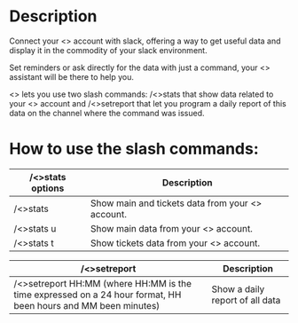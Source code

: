 # Description
Connect your <<any-API>> account with slack, offering a way to get useful data and display it in the commodity of your slack environment. 

Set reminders or ask directly for the data with just a command, your <<any-API>> assistant will be there to help you.

<<any-API>> lets you use two slash commands: /<<any-API>>stats that show data related to your <<any-API>> account and /<<any-API>>setreport that let you program a daily report of this data on the channel where the command was issued.

# How to use the slash commands:
| /<<any-API>>stats options| Description 
| ------ | ------ 
| /<<any-API>>stats | Show main and tickets data from your <<any-API>> account. |
| /<<any-API>>stats u | Show main data from your <<any-API>> account.
| /<<any-API>>stats t | Show tickets data from your <<any-API>> account.

| /<<any-API>>setreport| Description 
| ------ | ------ 
|/<<any-API>>setreport HH:MM  (where HH:MM is the time expressed on a 24 hour format, HH been hours and MM been minutes) | Show a daily report of all data
